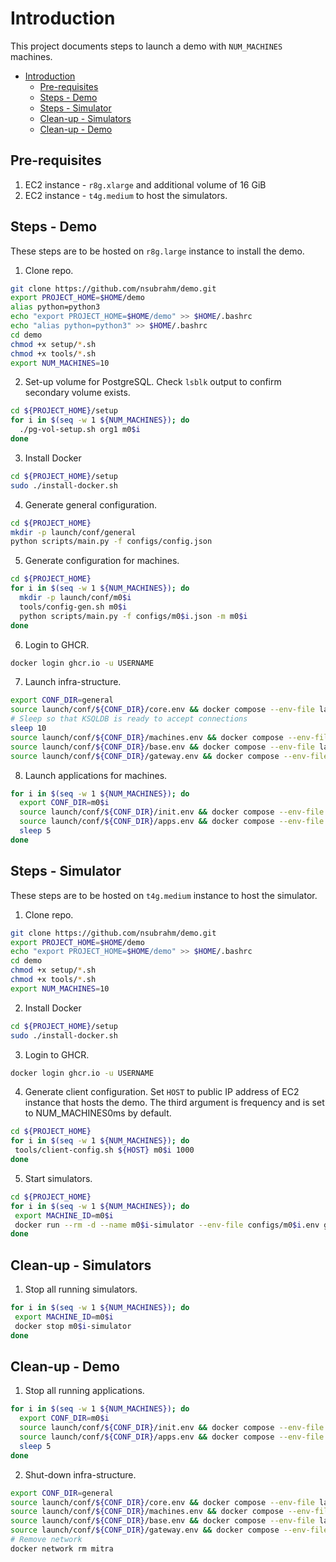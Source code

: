 # Introduction

This project documents steps to launch a demo with `NUM_MACHINES` machines.

- [Introduction](#introduction)
  - [Pre-requisites](#pre-requisites)
  - [Steps - Demo](#steps---demo)
  - [Steps - Simulator](#steps---simulator)
  - [Clean-up - Simulators](#clean-up---simulators)
  - [Clean-up - Demo](#clean-up---demo)

## Pre-requisites

1. EC2 instance - `r8g.xlarge` and additional volume of 16 GiB
2. EC2 instance - `t4g.medium` to host the simulators.

## Steps - Demo

These steps are to be hosted on `r8g.large` instance to install the demo.

1. Clone repo.

```bash
git clone https://github.com/nsubrahm/demo.git
export PROJECT_HOME=$HOME/demo
alias python=python3
echo "export PROJECT_HOME=$HOME/demo" >> $HOME/.bashrc
echo "alias python=python3" >> $HOME/.bashrc
cd demo
chmod +x setup/*.sh
chmod +x tools/*.sh
export NUM_MACHINES=10
```

2. Set-up volume for PostgreSQL. Check `lsblk` output to confirm secondary volume exists.

```bash
cd ${PROJECT_HOME}/setup
for i in $(seq -w 1 ${NUM_MACHINES}); do
  ./pg-vol-setup.sh org1 m0$i
done
```

3. Install Docker

```bash
cd ${PROJECT_HOME}/setup
sudo ./install-docker.sh
```

4. Generate general configuration.

```bash
cd ${PROJECT_HOME}
mkdir -p launch/conf/general
python scripts/main.py -f configs/config.json
```

5. Generate configuration for machines.

```bash
cd ${PROJECT_HOME}
for i in $(seq -w 1 ${NUM_MACHINES}); do
  mkdir -p launch/conf/m0$i
  tools/config-gen.sh m0$i
  python scripts/main.py -f configs/m0$i.json -m m0$i
done
```

6. Login to GHCR.

```bash
docker login ghcr.io -u USERNAME
```

7. Launch infra-structure.

```bash
export CONF_DIR=general
source launch/conf/${CONF_DIR}/core.env && docker compose --env-file launch/conf/${CONF_DIR}/core.env -f launch/stacks/core.yaml up -d
# Sleep so that KSQLDB is ready to accept connections
sleep 10
source launch/conf/${CONF_DIR}/machines.env && docker compose --env-file launch/conf/${CONF_DIR}/machines.env -f launch/stacks/machines.yaml up -d
source launch/conf/${CONF_DIR}/base.env && docker compose --env-file launch/conf/${CONF_DIR}/base.env -f launch/stacks/base.yaml up -d
source launch/conf/${CONF_DIR}/gateway.env && docker compose --env-file launch/conf/${CONF_DIR}/gateway.env -f launch/stacks/gateway.yaml up -d
```

8. Launch applications for machines.

```bash
for i in $(seq -w 1 ${NUM_MACHINES}); do
  export CONF_DIR=m0$i
  source launch/conf/${CONF_DIR}/init.env && docker compose --env-file launch/conf/${CONF_DIR}/init.env -f launch/stacks/init.yaml up -d
  source launch/conf/${CONF_DIR}/apps.env && docker compose --env-file launch/conf/${CONF_DIR}/apps.env -f launch/stacks/apps.yaml up -d
  sleep 5
done
```

## Steps - Simulator

These steps are to be hosted on `t4g.medium` instance to host the simulator.

1. Clone repo.

```bash
git clone https://github.com/nsubrahm/demo.git
export PROJECT_HOME=$HOME/demo
echo "export PROJECT_HOME=$HOME/demo" >> $HOME/.bashrc
cd demo
chmod +x setup/*.sh
chmod +x tools/*.sh
export NUM_MACHINES=10
```

2. Install Docker

```bash
cd ${PROJECT_HOME}/setup
sudo ./install-docker.sh
```

3. Login to GHCR.

```bash
docker login ghcr.io -u USERNAME
```

4. Generate client configuration. Set `HOST` to public IP address of EC2 instance that hosts the demo. The third argument is frequency and is set to NUM_MACHINES0ms by default.

```bash
cd ${PROJECT_HOME}
for i in $(seq -w 1 ${NUM_MACHINES}); do
 tools/client-config.sh ${HOST} m0$i 1000
done
```

5. Start simulators.

```bash
cd ${PROJECT_HOME}
for i in $(seq -w 1 ${NUM_MACHINES}); do
 export MACHINE_ID=m0$i
 docker run --rm -d --name m0$i-simulator --env-file configs/m0$i.env ghcr.io/nsubrahm/restsim:latest
done
```

## Clean-up - Simulators

1. Stop all running simulators.

```bash
for i in $(seq -w 1 ${NUM_MACHINES}); do
 export MACHINE_ID=m0$i
 docker stop m0$i-simulator
done
```

## Clean-up - Demo

1. Stop all running applications.

```bash
for i in $(seq -w 1 ${NUM_MACHINES}); do
  export CONF_DIR=m0$i
  source launch/conf/${CONF_DIR}/init.env && docker compose --env-file launch/conf/${CONF_DIR}/init.env -f launch/stacks/init.yaml down
  source launch/conf/${CONF_DIR}/apps.env && docker compose --env-file launch/conf/${CONF_DIR}/apps.env -f launch/stacks/apps.yaml down
  sleep 5
done
```

2. Shut-down infra-structure.

```bash
export CONF_DIR=general
source launch/conf/${CONF_DIR}/core.env && docker compose --env-file launch/conf/${CONF_DIR}/core.env -f launch/stacks/core.yaml down
source launch/conf/${CONF_DIR}/machines.env && docker compose --env-file launch/conf/${CONF_DIR}/machines.env -f launch/stacks/machines.yaml down
source launch/conf/${CONF_DIR}/base.env && docker compose --env-file launch/conf/${CONF_DIR}/base.env -f launch/stacks/base.yaml down
source launch/conf/${CONF_DIR}/gateway.env && docker compose --env-file launch/conf/${CONF_DIR}/gateway.env -f launch/stacks/gateway.yaml down
# Remove network
docker network rm mitra
```
